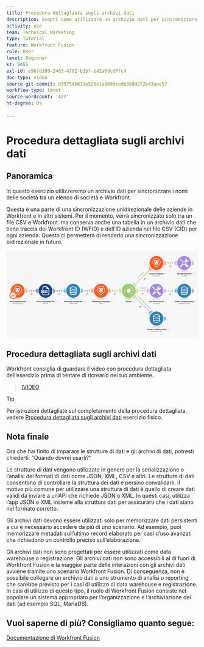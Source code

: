 ```yaml
---
title: Procedura dettagliata sugli archivi dati
description: Scopri come utilizzare un archivio dati per sincronizzare i nomi delle società tra un elenco di società e Workfront utilizzando [!DNL Adobe Workfront Fusion].
activity: use
team: Technical Marketing
type: Tutorial
feature: Workfront Fusion
role: User
level: Beginner
kt: 9055
exl-id: e96fd109-2463-4702-b1bf-b42a6dcd7fc4
doc-type: video
source-git-commit: d39754b619e526e1a869deedb38dd2f2b43aee57
workflow-type: tm+mt
source-wordcount: '427'
ht-degree: 0%

---
```


# Procedura dettagliata sugli archivi dati

## Panoramica

In questo esercizio utilizzeremo un archivio dati per sincronizzare i nomi delle società tra un elenco di società e Workfront.

Questa è una parte di una sincronizzazione unidirezionale delle aziende in Workfront e in altri sistemi. Per il momento, verrà sincronizzato solo tra un file CSV e Workfront. ma conserva anche una tabella in un archivio dati che tiene traccia del Workfront ID (WFID) e dell’ID azienda nel file CSV (CID) per ogni azienda. Questo ci permetterà di renderlo una sincronizzazione bidirezionale in futuro.

![Immagine di uno scenario Fusion](assets/data-structures-and-data-stores-2.png)

## Procedura dettagliata sugli archivi dati

Workfront consiglia di guardare il video con procedura dettagliata dell’esercizio prima di tentare di ricrearlo nel tuo ambiente.

>[!VIDEO](https://video.tv.adobe.com/v/335296/?quality=12)

>[!TIP]
>
>Per istruzioni dettagliate sul completamento della procedura dettagliata, vedere [Procedura dettagliata sugli archivi dati](https://experienceleague.adobe.com/docs/workfront-learn/tutorials-workfront/fusion/exercises/data-stores.html?lang=en) esercizio fisico.


## Nota finale

Ora che hai finito di imparare le strutture di dati e gli archivi di dati, potresti chiederti: &quot;Quando dovrei usarli?&quot;

Le strutture di dati vengono utilizzate in genere per la serializzazione o l’analisi dei formati di dati come JSON, XML, CSV e altri. Le strutture di dati consentono di controllare la struttura dei dati e persino convalidarli. Il motivo più comune per utilizzare una struttura di dati è quello di creare dati validi da inviare a un’API che richiede JSON o XML. In questi casi, utilizza l’app JSON o XML insieme alla struttura dati per assicurarti che i dati siano nel formato corretto.

Gli archivi dati devono essere utilizzati solo per memorizzare dati persistenti a cui è necessario accedere da più di uno scenario. Ad esempio, puoi memorizzare metadati sull’ultimo record elaborato per casi d’uso avanzati che richiedono un controllo preciso sull’elaborazione.

Gli archivi dati non sono progettati per essere utilizzati come data warehouse o registrazione. Gli archivi dati non sono accessibili al di fuori di Workfront Fusion e la maggior parte delle interazioni con gli archivi dati avviene tramite uno scenario Workfront Fusion. Di conseguenza, non è possibile collegare un archivio dati a uno strumento di analisi o reporting che sarebbe previsto per i casi di utilizzo di data warehouse e registrazione. In casi di utilizzo di questo tipo, il ruolo di Workfront Fusion consiste nel popolare un sistema appropriato per l’organizzazione e l’archiviazione dei dati (ad esempio SQL, MariaDB).

## Vuoi saperne di più? Consigliamo quanto segue:

[Documentazione di Workfront Fusion](https://experienceleague.adobe.com/docs/workfront/using/adobe-workfront-fusion/workfront-fusion-2.html?lang=en)
